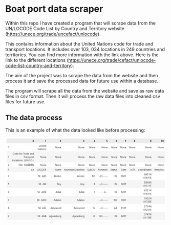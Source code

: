 # Boat port data scraper

Within this repo I have created a program that will scrape data from the UN/LOCODE Code List by Country and Territory website (https://unece.org/trade/uncefact/unlocode).

This contains information about the United Nations code for trade and transport locations. It includes over 103, 034 locations in 249 countries and territories. You can find more information with the link above. Here is the link to the different locations (https://unece.org/trade/cefact/unlocode-code-list-country-and-territory).

The aim of the project was to scrape the data from the website and then process it and save the processed data for future use within a database.

The program will scrape all the data from the website and save as raw data files in csv format. Then it will process the raw data files into cleaned csv files for future use. 

## The data process

This is an example of what the data looked like before processing:
<div align="center">
    <img src="assets/unclean.png" width="800px"</img> 
</div>




